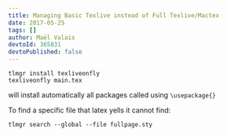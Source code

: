 ```yaml
---
title: Managing Basic Texlive instead of Full Texlive/Mactex
date: 2017-05-25
tags: []
author: Maël Valais
devtoId: 365831
devtoPublished: false
---
```


```shell
tlmgr install texliveonfly
texliveonfly main.tex
```

will install automatically all packages called using `\usepackage{}`

To find a specific file that latex yells it cannot find:

```shell
tlmgr search --global --file fullpage.sty
```
